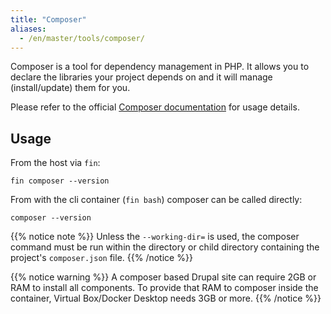 ```yaml
---
title: "Composer"
aliases:
  - /en/master/tools/composer/
---
```



Composer is a tool for dependency management in PHP. It allows you to declare the libraries your project depends on and it will manage (install/update) them for you.

Please refer to the official [Composer documentation](https://getcomposer.org/doc/) for usage details.


## Usage

From the host via `fin`:

```
fin composer --version
```

From with the cli container (`fin bash`) composer can be called directly:

```
composer --version
```

{{% notice note %}}
Unless the `--working-dir=` is used, the composer command must be run within the directory or child directory containing the 
project's `composer.json` file.
{{% /notice %}}

{{% notice warning %}}
A composer based Drupal site can require 2GB or RAM to install all components. To provide that RAM to composer inside
the container, Virtual Box/Docker Desktop needs 3GB or more.
{{% /notice %}}
